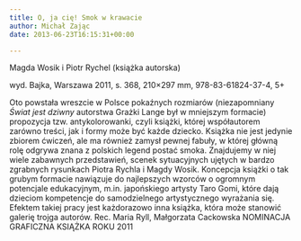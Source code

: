 ```yaml
---
title: O, ja cię! Smok w krawacie
author: Michał Zając
date: 2013-06-23T16:15:31+00:00

---
```

Magda Wosik i Piotr Rychel (książka autorska)

wyd. Bajka, Warszawa 2011, s. 368, 210&#215;297 mm, 978-83-61824-37-4, 5+


  Oto powstała wreszcie w Polsce pokaźnych rozmiarów (niezapomniany <i>Świat jest dziwny </i>autorstwa Grażki Lange był w mniejszym formacie) propozycja tzw. antykolorowanki, czyli książki, której współautorem zarówno treści, jak i formy może być każde dziecko. Książka nie jest jedynie zbiorem ćwiczeń, ale ma również zamysł pewnej fabuły, w której główną rolę odgrywa znana z polskich legend postać smoka. Znajdujemy w niej wiele zabawnych przedstawień, scenek sytuacyjnych ujętych w bardzo zgrabnych rysunkach Piotra Rychla i Magdy Wosik.
Koncepcja książki o tak grubym formacie nawiązuje do najlepszych wzorców o ogromnym potencjale edukacyjnym, m.in. japońskiego artysty Taro Gomi, które dają dzieciom kompetencje do samodzielnego artystycznego wyrażania się. Efektem takiej pracy jest każdorazowo inna książka, która może stanowić galerię trojga autorów. Rec. Maria Ryll, Małgorzata Cackowska
NOMINACJA GRAFICZNA KSIĄŻKA ROKU 2011

